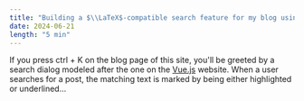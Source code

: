 ```yaml
---
title: "Building a $\\LaTeX$-compatible search feature for my blog using Fuse.js"
date: 2024-06-21
length: "5 min"
---
```


If you press <span className="border font-bold text-xs border-gray-400 shadow-[0_2px_0px_0px] shadow-[#6e8b84] rounded pl-1 pr-1">ctrl</span> + <span className="border font-bold text-xs border-gray-400 shadow-[0_2px_0px_0px] shadow-[#6e8b84] rounded pl-1 pr-1">K</span> on the blog page of this site, you'll be greeted by a search dialog modeled after the one on the [Vue.js](https://vuejs.org) website.
When a user searches for a post, the matching text is marked by being either highlighted or underlined...

<!--more-->
